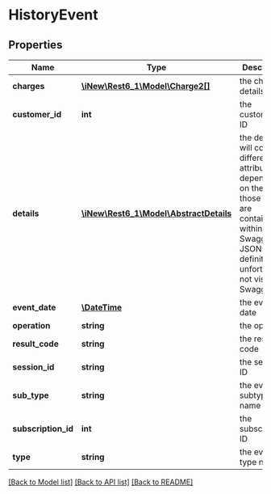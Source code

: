 # HistoryEvent

## Properties
Name | Type | Description | Notes
------------ | ------------- | ------------- | -------------
**charges** | [**\iNew\Rest6_1\Model\Charge2[]**](Charge2.md) | the charge details | [optional] 
**customer_id** | **int** | the customerId ID | [optional] 
**details** | [**\iNew\Rest6_1\Model\AbstractDetails**](AbstractDetails.md) | the details will contain different attributes depending on the type, those types are contained within the Swagger JSON definition but unfortunately not visible in Swagger UI | [optional] 
**event_date** | [**\DateTime**](\DateTime.md) | the event date | [optional] 
**operation** | **string** | the operation | [optional] 
**result_code** | **string** | the result code | [optional] 
**session_id** | **string** | the session ID | [optional] 
**sub_type** | **string** | the event subtype name | [optional] 
**subscription_id** | **int** | the subscription ID | [optional] 
**type** | **string** | the event type name | [optional] 

[[Back to Model list]](../README.md#documentation-for-models) [[Back to API list]](../README.md#documentation-for-api-endpoints) [[Back to README]](../README.md)


